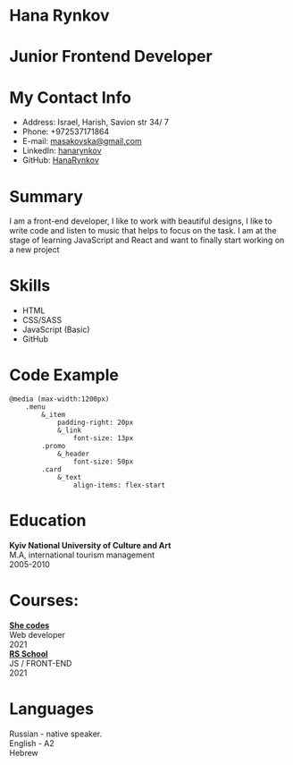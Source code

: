# Hana Rynkov  
# Junior Frontend Developer
# My Contact Info  
- Address: Israel, Harish, Savion str 34/ 7
- Phone: +972537171864 
- E-mail: masakovska@gmail.com
- LinkedIn: [hanarynkov](https://www.linkedin.com/in/hanarynkov)
- GitHub: [HanaRynkov](https://github.com/HanaRynkov)

# Summary
I am a front-end developer, I like to work with beautiful designs, I like to write code and listen to music that helps to focus on the task. I am at the stage of learning JavaScript and React and want to finally start working on a new project

# Skills
- HTML
- CSS/SASS
- JavaScript (Basic)
- GitHub
# Code Example   
```saas
@media (max-width:1200px)
    .menu
        &_item
            padding-right: 20px
            &_link
                font-size: 13px
        .promo
            &_header
                font-size: 50px
        .card
            &_text
                align-items: flex-start
```
# Education 
**Kyiv National University of Culture and Art**   
M.A, international tourism management  
2005-2010 
# Courses:
**[She codes](https://she-codes.org/)**  
Web developer    
2021  
**[RS School](https://app.rs.school/)**  
JS / FRONT-END  
2021
# Languages
Russian - native speaker.  
English - A2   
Hebrew